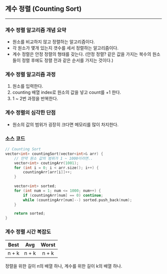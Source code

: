 ## 계수 정렬 (Counting Sort)

---

### 계수 정렬 알고리즘 개념 요약

* 원소를 비교하지 않고 정렬하는 알고리즘이다.
* 각 원소가 몇개 있는지 갯수를 세서 정렬하는 알고리즘이다.
* 계수 정렬은 안정 정렬의 형태를 갖는다. 
    (안정 정렬? 같은 값을 가지는 복수의 원소들이 정렬 후에도 정렬 전과 같은 순서를 가지는 것이다.)



### 계수 정렬 알고리즘 과정

1. 원소를 입력한다.
2. counting 배열 index로 원소의 값을 넣고 count를 +1 한다.
3. 1 ~ 2번 과정을 반복한다.



### 계수 정렬의 심각한 단점
* 원소의 값의 범위가 굉장히 크다면 메모리를 많이 차지한다.


### 소스 코드
```c++
// Counting Sort
vector<int> countingSort(vector<int>& arr) {
    // 만약 원소 값의 범위가 1 ~ 1000이라면..
    vector<int> coutingArr(1001);
    for (int i = 0; i < arr.size(); i++) {
        countingArr[arr[i]]++;
    }
    
    vector<int> sorted;
    for (int num = 1; num <= 1000; num++) {
        if (countingArr[num] == 0) continue;
        while (countingArr[num]--) sorted.push_back(num);
    }

    return sorted;
}
```


### 계수 정렬 시간 복잡도

| Best  |  Avg  |  Worst  |
| :----:| :---: | :-----: |
| n + k | n + k | n + k   |

정렬을 위한 길이 n의 배열 하나, 계수를 위한 길이 k의 배열 하나.